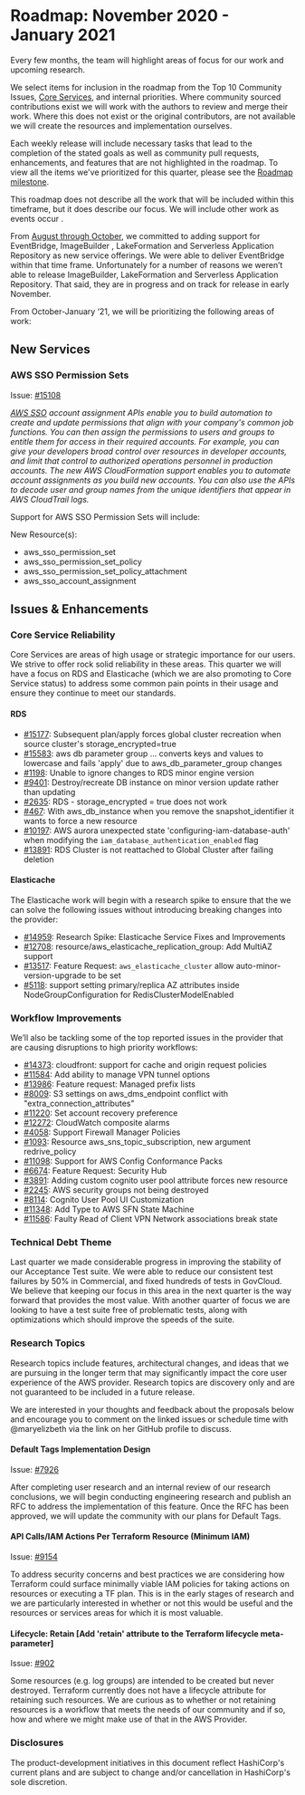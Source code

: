 # Roadmap:  November 2020 - January 2021

Every few months, the team will highlight areas of focus for our work and upcoming research.

We select items for inclusion in the roadmap from the Top 10 Community Issues, [Core Services](docs/CORE_SERVICES.md), and internal priorities. Where community sourced contributions exist we will work with the authors to review and merge their work. Where this does not exist or the original contributors, are not available we will create the resources and implementation ourselves.

Each weekly release will include necessary tasks that lead to the completion of the stated goals as well as community pull requests, enhancements, and features that are not highlighted in the roadmap. To view all the items we've prioritized for this quarter, please see the [Roadmap milestone](https://github.com/hashicorp/terraform-provider-aws/milestone/138).

This roadmap does not describe all the work that will be included within this timeframe, but it does describe our focus. We will include other work as events occur .

From [August through October](docs/roadmaps/2020_August_to_October.md), we committed to adding support for EventBridge, ImageBuilder , LakeFormation and Serverless Application Repository as new service offerings. We were able to deliver EventBridge within that time frame. Unfortunately for a number of reasons we weren’t able to release ImageBuilder, LakeFormation and Serverless Application Repository. That said, they are in progress and on track for release in early November.

From October-January ‘21, we will be prioritizing the following areas of work:

## New Services

### AWS SSO Permission Sets
Issue: [#15108](https://github.com/terraform-providers/terraform-provider-aws/issues/15108)

_[AWS SSO](https://docs.aws.amazon.com/singlesignon/latest/APIReference/welcome.html) account assignment APIs enable you to build automation to create and update permissions that align with your company's common job functions. You can then assign the permissions to users and groups to entitle them for access in their required accounts. For example, you can give your developers broad control over resources in developer accounts, and limit that control to authorized operations personnel in production accounts. The new AWS CloudFormation support enables you to automate account assignments as you build new accounts. You can also use the APIs to decode user and group names from the unique identifiers that appear in AWS CloudTrail logs._

Support for AWS SSO Permission Sets will include:

New Resource(s):
- aws_sso_permission_set
- aws_sso_permission_set_policy
- aws_sso_permission_set_policy_attachment
- aws_sso_account_assignment

## Issues & Enhancements

### Core Service Reliability
Core Services are areas of high usage or strategic importance for our users. We strive to offer rock solid reliability in these areas. This quarter we will have a focus on RDS and Elasticache (which we are also promoting to Core Service status) to address some common pain points in their usage and ensure they continue to meet our standards.

#### RDS

- [#15177](https://github.com/terraform-providers/terraform-provider-aws/issues/15177): Subsequent plan/apply forces global cluster recreation when source cluster's storage_encrypted=true
- [#15583](https://github.com/terraform-providers/terraform-provider-aws/issues/15583):  aws db parameter group ... converts keys and values to lowercase and fails 'apply' due to aws_db_parameter_group changes
- [#1198](https://github.com/terraform-providers/terraform-provider-aws/issues/1198): Unable to ignore changes to RDS minor engine version
- [#9401](https://github.com/terraform-providers/terraform-provider-aws/issues/9401): Destroy/recreate DB instance on minor version update rather than updating
- [#2635](https://github.com/terraform-providers/terraform-provider-aws/issues/2635): RDS - storage_encrypted = true does not work
- [#467](https://github.com/terraform-providers/terraform-provider-aws/issues/467): With aws_db_instance when you remove the snapshot_identifier it wants to force a new resource
- [#10197](https://github.com/terraform-providers/terraform-provider-aws/issues/10197): AWS aurora unexpected state 'configuring-iam-database-auth' when modifying the `iam_database_authentication_enabled` flag
- [#13891](https://github.com/terraform-providers/terraform-provider-aws/issues/13891): RDS Cluster is not reattached to Global Cluster after failing deletion

#### Elasticache
The Elasticache work will begin with a research spike to ensure that the we can solve the following issues without introducing breaking changes into the provider:  

- [#14959](https://github.com/terraform-providers/terraform-provider-aws/issues/14959): Research Spike: Elasticache Service Fixes and Improvements
- [#12708](https://github.com/terraform-providers/terraform-provider-aws/issues/12708): resource/aws_elasticache_replication_group: Add MultiAZ support
- [#13517](https://github.com/terraform-providers/terraform-provider-aws/issues/13517): Feature Request: `aws_elasticache_cluster` allow auto-minor-version-upgrade to be set
- [#5118](https://github.com/terraform-providers/terraform-provider-aws/issues/5118): support setting primary/replica AZ attributes inside NodeGroupConfiguration for RedisClusterModelEnabled

### Workflow Improvements

We’ll also be tackling some of the top reported issues in the provider that are causing disruptions to high priority workflows: 

- [#14373](https://github.com/terraform-providers/terraform-provider-aws/issues/14373): cloudfront: support for cache and origin request policies
- [#11584](https://github.com/terraform-providers/terraform-provider-aws/issues/11584): Add ability to manage VPN tunnel options
- [#13986](https://github.com/terraform-providers/terraform-provider-aws/issues/13986): Feature request: Managed prefix lists
- [#8009](https://github.com/terraform-providers/terraform-provider-aws/issues/8009): S3 settings on aws_dms_endpoint conflict with "extra_connection_attributes"
- [#11220](https://github.com/terraform-providers/terraform-provider-aws/issues/11220): Set account recovery preference
- [#12272](https://github.com/terraform-providers/terraform-provider-aws/issues/12272): CloudWatch composite alarms
- [#4058](https://github.com/terraform-providers/terraform-provider-aws/issues/4058): Support Firewall Manager Policies
- [#1093](https://github.com/terraform-providers/terraform-provider-aws/issues/1093): Resource aws_sns_topic_subscription, new argument redrive_policy
- [#11098](https://github.com/terraform-providers/terraform-provider-aws/issues/11098): Support for AWS Config Conformance Packs
- [#6674](https://github.com/terraform-providers/terraform-provider-aws/issues/6674): Feature Request: Security Hub
- [#3891](https://github.com/terraform-providers/terraform-provider-aws/issues/3891): Adding custom cognito user pool attribute forces new resource
- [#2245](https://github.com/terraform-providers/terraform-provider-aws/issues/2245): AWS security groups not being destroyed
- [#8114](https://github.com/terraform-providers/terraform-provider-aws/issues/8114): Cognito User Pool UI Customization
- [#11348](https://github.com/terraform-providers/terraform-provider-aws/issues/11348): Add Type to AWS SFN State Machine
- [#11586](https://github.com/terraform-providers/terraform-provider-aws/issues/11586): Faulty Read of Client VPN Network associations break state

### Technical Debt Theme

Last quarter we made considerable progress in improving the stability of our Acceptance Test suite. We were able to reduce our consistent test failures by 50% in Commercial, and fixed hundreds of tests in GovCloud. We believe that keeping our focus in this area in the next quarter is the way forward that provides the most value. With another quarter of focus we are looking to have a test suite free of problematic tests, along with optimizations which should improve the speeds of the suite.

### Research Topics

Research topics include features, architectural changes, and ideas that we are pursuing in the longer term that may significantly impact the core user experience of the AWS provider. Research topics are discovery only and are not guaranteed to be included in a future release.

We are interested in your thoughts and feedback about the proposals below and encourage you to comment on the linked issues or schedule time with @maryelizbeth via the link on her GitHub profile to discuss.

#### Default Tags Implementation Design
Issue: [#7926](https://github.com/terraform-providers/terraform-provider-aws/issues/7926)

After completing user research and an internal review of our research conclusions, we will begin conducting engineering research and publish an RFC to address the implementation of this feature. Once the RFC has been approved, we will update the community with our plans for Default Tags. 

#### API Calls/IAM Actions Per Terraform Resource (Minimum IAM)
Issue: [#9154](https://github.com/terraform-providers/terraform-provider-aws/issues/9154)

To address security concerns and best practices we are considering how Terraform could surface minimally viable IAM policies for taking actions on resources or executing a TF plan. This is in the early stages of research and we are particularly interested in whether or not this would be useful and the resources or services areas for which it is most valuable.

#### Lifecycle: Retain [Add 'retain' attribute to the Terraform lifecycle meta-parameter]
Issue: [#902](https://github.com/terraform-providers/terraform-provider-aws/issues/902)

Some resources (e.g. log groups) are intended to be created but never destroyed. Terraform currently does not have a lifecycle attribute for retaining such resources. We are curious as to whether or not retaining resources is a workflow that meets the needs of our community and if so, how and where we might make use of that in the AWS Provider.

### Disclosures

The product-development initiatives in this document reflect HashiCorp's current plans and are subject to change and/or cancellation in HashiCorp's sole discretion.
